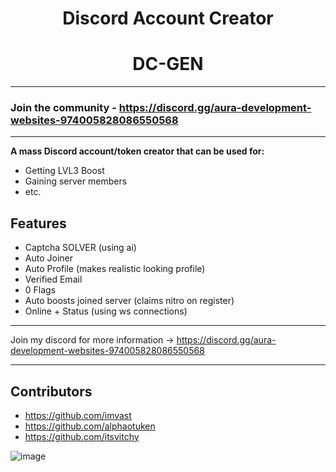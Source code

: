 <h1 align="center"> Discord Account Creator </h1>

<h1 align="center">DC-GEN</h1>

---

### Join the community - https://discord.gg/aura-development-websites-974005828086550568

---

**A mass Discord account/token creator that can be used for:**
- Getting LVL3 Boost
- Gaining server members
- etc.



## Features
- Captcha SOLVER (using ai)
- Auto Joiner
- Auto Profile (makes realistic looking profile)
- Verified Email
- 0 Flags
- Auto boosts joined server (claims nitro on register)
- Online + Status (using ws connections)

---

Join my discord for more information -> https://discord.gg/aura-development-websites-974005828086550568

---

## Contributors 
- https://github.com/imvast
- https://github.com/alphaotuken
- https://github.com/itsvitchy

![image](https://user-images.githubusercontent.com/100890340/231947911-4ee50fce-9b43-4c79-8ded-1529fca19ef0.png)
